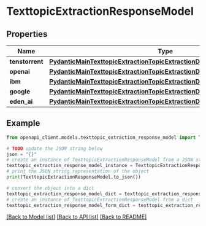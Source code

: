 # TexttopicExtractionResponseModel


## Properties

Name | Type | Description | Notes
------------ | ------------- | ------------- | -------------
**tenstorrent** | [**PydanticMainTexttopicExtractionTopicExtractionDataClass94559369043040**](PydanticMainTexttopicExtractionTopicExtractionDataClass94559369043040.md) |  | [optional] 
**openai** | [**PydanticMainTexttopicExtractionTopicExtractionDataClass94559369043984**](PydanticMainTexttopicExtractionTopicExtractionDataClass94559369043984.md) |  | [optional] 
**ibm** | [**PydanticMainTexttopicExtractionTopicExtractionDataClass94559368028464**](PydanticMainTexttopicExtractionTopicExtractionDataClass94559368028464.md) |  | [optional] 
**google** | [**PydanticMainTexttopicExtractionTopicExtractionDataClass94559368086512**](PydanticMainTexttopicExtractionTopicExtractionDataClass94559368086512.md) |  | [optional] 
**eden_ai** | [**PydanticMainTexttopicExtractionTopicExtractionDataClass94559368087456**](PydanticMainTexttopicExtractionTopicExtractionDataClass94559368087456.md) |  | [optional] 

## Example

```python
from openapi_client.models.texttopic_extraction_response_model import TexttopicExtractionResponseModel

# TODO update the JSON string below
json = "{}"
# create an instance of TexttopicExtractionResponseModel from a JSON string
texttopic_extraction_response_model_instance = TexttopicExtractionResponseModel.from_json(json)
# print the JSON string representation of the object
print(TexttopicExtractionResponseModel.to_json())

# convert the object into a dict
texttopic_extraction_response_model_dict = texttopic_extraction_response_model_instance.to_dict()
# create an instance of TexttopicExtractionResponseModel from a dict
texttopic_extraction_response_model_form_dict = texttopic_extraction_response_model.from_dict(texttopic_extraction_response_model_dict)
```
[[Back to Model list]](../README.md#documentation-for-models) [[Back to API list]](../README.md#documentation-for-api-endpoints) [[Back to README]](../README.md)


